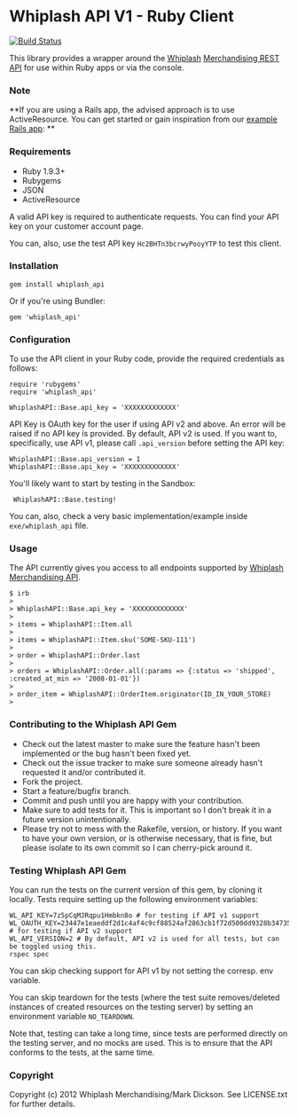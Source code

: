 Whiplash API V1 - Ruby Client
================================

[![Build Status](https://travis-ci.org/nikhgupta/whiplash_api.svg?branch=master)](https://travis-ci.org/nikhgupta/whiplash_api)

This library provides a wrapper around the [Whiplash][whiplash] [Merchandising REST API][api] for use within Ruby apps or via the console.

### Note

**If you are using a Rails app, the advised approach is to use ActiveResource. You can get started or gain inspiration from our [example Rails app][app]: **

### Requirements

- Ruby 1.9.3+
- Rubygems
- JSON
- ActiveResource

A valid API key is required to authenticate requests. You can find your API key on your customer account page.

You can, also, use the test API key `Hc2BHTn3bcrwyPooyYTP` to test this client.

### Installation

```
gem install whiplash_api 
```

Or if you're using Bundler:

```
gem 'whiplash_api'
```

### Configuration

To use the API client in your Ruby code, provide the required credentials as follows:

```
require 'rubygems'
require 'whiplash_api'

WhiplashAPI::Base.api_key = 'XXXXXXXXXXXXX'
```

API Key is OAuth key for the user if using API v2 and above. An error will be raised if no API key is provided. By default, API v2 is used. If you want to, specifically, use API v1, please call `.api_version` before setting the API key:

```
WhiplashAPI::Base.api_version = 1
WhiplashAPI::Base.api_key = 'XXXXXXXXXXXXX'
```

You'll likely want to start by testing in the Sandbox:

```
 WhiplashAPI::Base.testing!
```

You can, also, check a very basic implementation/example inside `exe/whiplash_api` file.

### Usage

The API currently gives you access to all endpoints supported by [Whiplash][whiplash] [Merchandising API][api].

```
$ irb
>
> WhiplashAPI::Base.api_key = 'XXXXXXXXXXXXX'
>
> items = WhiplashAPI::Item.all
>
> items = WhiplashAPI::Item.sku('SOME-SKU-111')
>
> order = WhiplashAPI::Order.last
>
> orders = WhiplashAPI::Order.all(:params => {:status => 'shipped', :created_at_min => '2008-01-01'})
>
> order_item = WhiplashAPI::OrderItem.originator(ID_IN_YOUR_STORE)
>
```

### Contributing to the Whiplash API Gem
 
* Check out the latest master to make sure the feature hasn't been implemented or the bug hasn't been fixed yet.
* Check out the issue tracker to make sure someone already hasn't requested it and/or contributed it.
* Fork the project.
* Start a feature/bugfix branch.
* Commit and push until you are happy with your contribution.
* Make sure to add tests for it. This is important so I don't break it in a future version unintentionally.
* Please try not to mess with the Rakefile, version, or history. If you want to have your own version, or is otherwise necessary, that is fine, but please isolate to its own commit so I can cherry-pick around it.

### Testing Whiplash API Gem

You can run the tests on the current version of this gem, by cloning it
locally. Tests require setting up the following environment variables:

```
WL_API_KEY=7z5pCqMJRqpu1Hmbkn8o # for testing if API v1 support
WL_OAUTH_KEY=23447e1eaeddf2d1c4af4c9cf88524af2863cb1f72d500dd9328b34735a3f3b0 # for testing if API v2 support
WL_API_VERSION=2 # By default, API v2 is used for all tests, but can be toggled using this.
rspec spec
```

You can skip checking support for API v1 by not setting the corresp. env
variable.

You can skip teardown for the tests (where the test suite
removes/deleted instances of created resources on the testing server) by
setting an environment variable `NO_TEARDOWN`.

Note that, testing can take a long time, since tests are performed
directly on the testing server, and no mocks are used. This is to ensure
that the API conforms to the tests, at the same time.

### Copyright

Copyright (c) 2012 Whiplash Merchandising/Mark Dickson. See LICENSE.txt for further details.


  [whiplash]: https://www.whiplashmerch.com/
  [api]: https://www.whiplashmerch.com/developers/api
  [app]: https://github.com/ideaoforder/whiplash-rails-example
